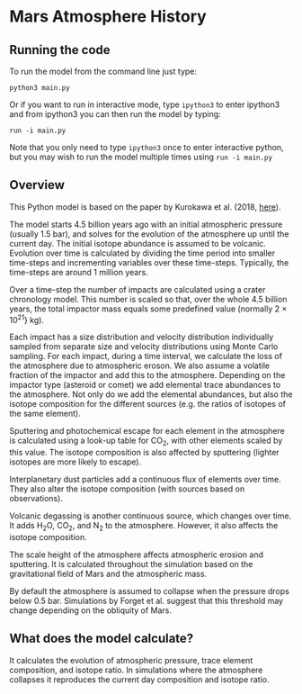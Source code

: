 # Mars Atmosphere History
## Running the code
To run the model from the command line just type:

`python3 main.py`

Or if you want to run in interactive mode, type
`ipython3`
to enter ipython3 and from ipython3 you can then run the model by typing:

`run -i main.py `

Note that you only need to type `ipython3` once to enter interactive python, but you may wish to run the model multiple times using `run -i main.py`

## Overview
This Python model is based on the paper by Kurokawa et al. (2018, [here](http://dx.doi.org/10.1016/j.icarus.2017.08.020)). 

The model starts 4.5 billion years ago with an initial atmospheric pressure (usually 1.5 bar), and solves for the evolution of the atmosphere up until the current day. The initial isotope abundance is assumed to be volcanic. Evolution over time is calculated by dividing the time period into smaller time-steps and incrementing variables over these time-steps. Typically, the time-steps are around 1 million years. 

Over a time-step the number of impacts are calculated using a crater chronology model. This number is scaled so that, over the whole 4.5 billion years, the total impactor mass equals some predefined value (normally 2 $\times$ 10<sup>21</sup>} kg).

Each impact has a size distribution and velocity distribution individually sampled from separate size and velocity distributions using Monte Carlo sampling. For each impact, during a time interval, we calculate the loss of the atmosphere due to atmospheric eroson. We also assume a volatile fraction of the impactor and add this to the atmosphere. Depending on the impactor type (asteroid or comet) we add elemental trace abundances to the atmosphere. Not only do we add the elemental abundances, but also the isotope composition for the different sources (e.g. the ratios of isotopes of the same element).

Sputtering and photochemical escape for each element in the atmosphere is calculated using a look-up table for CO<sub>2</sub>, with other elements scaled by this value. The isotope composition is also affected by sputtering (lighter isotopes are more likely to escape). 

Interplanetary dust particles add a continuous flux of elements over time. They also alter the isotope composition (with sources based on observations). 

Volcanic degassing is another continuous source, which changes over time. It adds H<sub>2</sub>O, CO<sub>2</sub>, and N<sub>2</sub> to the atmosphere. However, it also affects the isotope composition. 

The scale height of the atmosphere affects atmospheric erosion and sputtering. It is calculated throughout the simulation based on the gravitational field of Mars and the atmospheric mass. 

By default the atmosphere is assumed to collapse when the pressure drops below 0.5 bar. Simulations by Forget et al. suggest that this threshold may change depending on the obliquity of Mars. 

## What does the model calculate?
It calculates the evolution of atmospheric pressure, trace element composition, and isotope ratio. In simulations where the atmosphere collapses it reproduces the current day composition and isotope ratio. 
